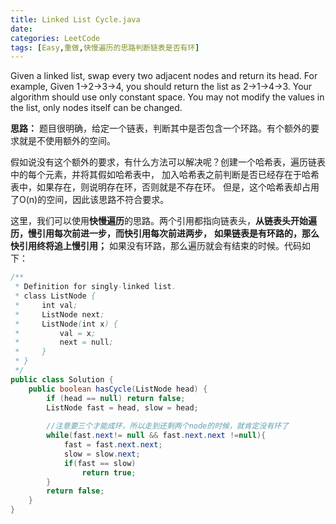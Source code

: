 ```yaml
---
title: Linked List Cycle.java
date: 
categories: LeetCode
tags: [Easy,重做,快慢遍历的思路判断链表是否有环]
---
```

Given a linked list, swap every two adjacent nodes and return its head.
For example,
Given 1->2->3->4, you should return the list as 2->1->4->3.
Your algorithm should use only constant space. You may not modify the values in the list, only nodes itself can be changed.
<!-- more -->
**思路：**
题目很明确，给定一个链表，判断其中是否包含一个环路。有个额外的要求就是不使用额外的空间。

假如说没有这个额外的要求，有什么方法可以解决呢？创建一个哈希表，遍历链表中的每个元素，并将其假如哈希表中，
加入哈希表之前判断是否已经存在于哈希表中，如果存在，则说明存在环，否则就是不存在环。
但是，这个哈希表却占用了O(n)的空间，因此该思路不符合要求。

这里，我们可以使用**快慢遍历**的思路。两个引用都指向链表头，**从链表头开始遍历，慢引用每次前进一步，而快引用每次前进两步，**
**如果链表是有环路的，那么快引用终将追上慢引用；**
如果没有环路，那么遍历就会有结束的时候。代码如下：
``` java
/**
 * Definition for singly-linked list.
 * class ListNode {
 *     int val;
 *     ListNode next;
 *     ListNode(int x) {
 *         val = x;
 *         next = null;
 *     }
 * }
 */
public class Solution {
    public boolean hasCycle(ListNode head) {
        if (head == null) return false;
		ListNode fast = head, slow = head;
		
		//注意要三个才能成环，所以走到还剩两个node的时候，就肯定没有环了
		while(fast.next!= null && fast.next.next !=null){ 
			fast = fast.next.next;
			slow = slow.next;
			if(fast == slow)
				return true;
		}
		return false;
    }
}
``` 

